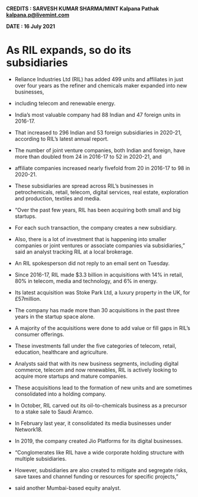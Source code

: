 **CREDITS : SARVESH KUMAR SHARMA/MINT Kalpana Pathak kalpana.p@livemint.com**

**DATE : 16 July 2021**

# As RIL expands, so do its subsidiaries
- Reliance Industries Ltd (RIL) has added 499 units and affiliates in just over four years as the refiner and chemicals maker expanded into new businesses,
- including telecom and renewable energy.
- India’s most valuable company had 88 Indian and 47 foreign units in 2016-17.
- That increased to 296 Indian and 53 foreign subsidiaries in 2020-21, according to RIL’s latest annual report.
- The number of joint venture companies, both Indian and foreign, have more than doubled from 24 in 2016-17 to 52 in 2020-21, and
- affiliate companies increased nearly fivefold from 20 in 2016-17 to 98 in 2020-21.
- These subsidiaries are spread across RIL’s businesses in petrochemicals, retail, telecom, digital services, real estate, exploration and production, textiles and media.
- “Over the past few years, RIL has been acquiring both small and big startups.
- For each such transaction, the company creates a new subsidiary.
- Also, there is a lot of investment that is happening into smaller companies or joint ventures or associate companies via subsidiaries,” said an analyst tracking RIL at a local brokerage.
- An RIL spokesperson did not reply to an email sent on Tuesday.

- Since 2016-17, RIL made $3.3 billion in acquisitions with 14% in retail, 80% in telecom, media and technology, and 6% in energy.
- Its latest acquisition was Stoke Park Ltd, a luxury property in the UK, for £57million.
- The company has made more than 30 acquisitions in the past three years in the startup space alone.
- A majority of the acquisitions were done to add value or fill gaps in RIL’s consumer offerings.
- These investments fall under the five categories of telecom, retail, education, healthcare and agriculture.
- Analysts said that with its new business segments, including digital commerce, telecom and now renewables, RIL is actively looking to acquire more startups and mature companies.
- These acquisitions lead to the formation of new units and are sometimes consolidated into a holding company.
- In October, RIL carved out its oil-to-chemicals business as a precursor to a stake sale to Saudi Aramco.
- In February last year, it consolidated its media businesses under Network18.
- In 2019, the company created Jio Platforms for its digital businesses.
- “Conglomerates like RIL have a wide corporate holding structure with multiple subsidiaries.
- However, subsidiaries are also created to mitigate and segregate risks, save taxes and channel funding or resources for specific projects,”
- said another Mumbai-based equity analyst.
